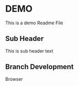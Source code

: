 # DEMO

This is a demo Readme File

## Sub Header

This is sub header text

## Branch Development

Browser